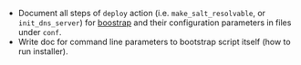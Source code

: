 
* Document all steps of `deploy` action (i.e. `make_salt_resolvable`,
  or `init_dns_server`) for [boostrap][1] and their configuration
  parameters in files under `conf`.
* Write doc for command line parameters to bootstrap script itself (how
  to run installer).

[1]: docs/bootstrapping.md


